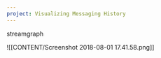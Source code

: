 ```yaml
---
project: Visualizing Messaging History
--- 
```


streamgraph

![[CONTENT/Screenshot 2018-08-01 17.41.58.png]]